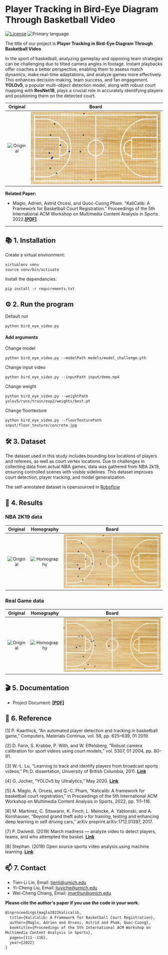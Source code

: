 # Player Tracking in Bird-Eye Diagram Through Basketball Video
     
[![License](https://img.shields.io/github/license/yi-cheng-liu/basketball_registration)](./LICENSE.txt)
![Primary language](https://img.shields.io/github/languages/top/yi-cheng-liu/basketball_registration)


The title of our project is **Player Tracking in Bird-Eye Diagram Through Basketball Video**

In the sport of basketball, analyzing gameplay and opposing team strategies can be challenging due to tilted camera angles in footage. Instant playbacks offer coaches a better perspective, enabling them to assess match dynamics, make real-time adaptations, and analyze games more effectively. This enhances decision-making, team success, and fan engagement. **YOLOv5**, a popular multi-object detection model, along with robust court mapping with **ResNet18**, plays a crucial role in accurately identifying players and positioning them on the detected court.

Original           |  Board
:-----------------:|:---------------------:
![Original](https://github.com/yi-cheng-liu/basketball_registration/blob/main/.assets/demo_original.gif)  | ![Board](https://github.com/yi-cheng-liu/basketball_registration/blob/main/.assets/demo_board.gif)

**Related Paper:**

+ Maglo, Adrien, Astrid Orcesi, and Quoc-Cuong Pham. "KaliCalib: A Framework for Basketball Court Registration." Proceedings of the 5th International ACM Workshop on Multimedia Content Analysis in Sports. 2022.[**[PDF]**](https://arxiv.org/abs/2209.07795)

---

## 📚 1. Installation

Create a virtual environment:
```
virtualenv venv
source venv/bin/activate
```

Install the dependancies:
```
pip install -r requirements.txt
```

## ⚙️ 2. Run the program

Default run
```
python bird_eye_video.py
```

#### Add arguments
Change model
```
python bird_eye_video.py --modelPath models/model_challenge.pth
```
Change input video
```
python bird_eye_video.py --inputPath input/demo.mp4
```
Change weight
```
python bird_eye_video.py --weightPath yolov5/runs/train/exp2/weights/best.pt
```
Change floortexture
```
python bird_eye_video.py --floorTexturePath input/floor_texture/concrete.jpg
```




## 🛠️ 3. Dataset

The dataset used in this study includes bounding box locations of players and referees, as well as court vertex locations. Due to challenges in collecting data from actual NBA games, data was gathered from NBA 2k19, ensuring controlled scenes with visible sidelines. This dataset improves court detection, player tracking, and model generalization.

The self-annotated dataset is opensourced in [Roboflow](https://universe.roboflow.com/nba2kplayer/nba2k-player-model)




## 🌟 4. Results

### NBA 2K19 data

Original           |  Homography           |  Board
:-----------------:|:---------------------:|:---------------------:
![Original](https://github.com/yi-cheng-liu/basketball_registration/blob/main/.assets/demo_original.gif)  |  ![Homography](https://github.com/yi-cheng-liu/basketball_registration/blob/main/.assets/demo_homography.gif)  |  ![Board](https://github.com/yi-cheng-liu/basketball_registration/blob/main/.assets/demo_board.gif)

### Real Game data


Original           |  Homography           |  Board
:-----------------:|:---------------------:|:---------------------:
![Original](https://github.com/yi-cheng-liu/basketball_registration/blob/main/.assets/real_demo_original.gif)  |  ![Homography](https://github.com/yi-cheng-liu/basketball_registration/blob/main/.assets/real_demo_homography.gif)  |  ![Board](https://github.com/yi-cheng-liu/basketball_registration/blob/main/.assets/real_demo_board.gif)

## 🎬 5. Documentation

+ Project Document: [**[PDF]**](https://drive.google.com/file/d/1GAQ3sh8x2o-xqoOj1Emo5974rCg2dLBc/view?usp=share_link)



## 🏅 6. Reference

[1] P. Kaarthick, “An automated player detection and tracking in basketball game,” Computers, Materials Continua, vol. 58, pp. 625–639, 01 2019.

[2] D. Farin, S. Krabbe, P. With, and W. Effelsberg, “Robust camera calibration for sport videos using court models,” vol. 5307, 01 2004, pp. 80–91.

[3] W.-L. Lu, “Learning to track and identify players from broadcast sports videos,” Ph.D. dissertation, University of British Columbia, 2011. [**Link**](https://open.library.ubc.ca/collections/ubctheses/24/items/1.0052129)

[4] G. Jocher, “YOLOv5 by Ultralytics,” May 2020. [**Link**](https://github.com/ultralytics/yolov5)

[5] A. Maglo, A. Orcesi, and Q.-C. Pham, “Kalicalib: A framework for basketball court registration,” in Proceedings of the 5th International ACM Workshop on Multimedia Content Analysis in Sports, 2022, pp. 111–116. 

[6] M. Martinez, C. Sitawarin, K. Finch, L. Meincke, A. Yablonski, and A. Kornhauser, “Beyond grand theft auto v for training, testing and enhancing deep learning in self driving cars,” arXiv preprint arXiv:1712.01397, 2017.

[7] P. Dwivedi. (2019) March madness — analyze video to detect players, teams, and who attempted the basket. [**Link**](https://towardsdatascience.com/march-madness-analyze-video-to-detect-players-teams-and-who-attempted-the-basket-8cad67745b88)

[8] Stephan. (2019) Open source sports video analysis using machine learning. [**Link**](https://dev.to/stephan007/open-source-sports-video-analysis-using-maching-learning-2ag4)





## 📫 7. Contact

+ Tien-Li Lin, Email: tienli@umich.edu
+ Yi-Cheng Liu, Email: liuyiche@umich.edu
+ Wei-Cheng Chiang, Email: imarthur@umich.edu



**Please cite the author's paper if you use the code in your work.**

```
@inproceedings{maglo2022kalicalib,
  title={KaliCalib: A Framework for Basketball Court Registration},
  author={Maglo, Adrien and Orcesi, Astrid and Pham, Quoc-Cuong},
  booktitle={Proceedings of the 5th International ACM Workshop on Multimedia Content Analysis in Sports},
  pages={111--116},
  year={2022}
}
```

